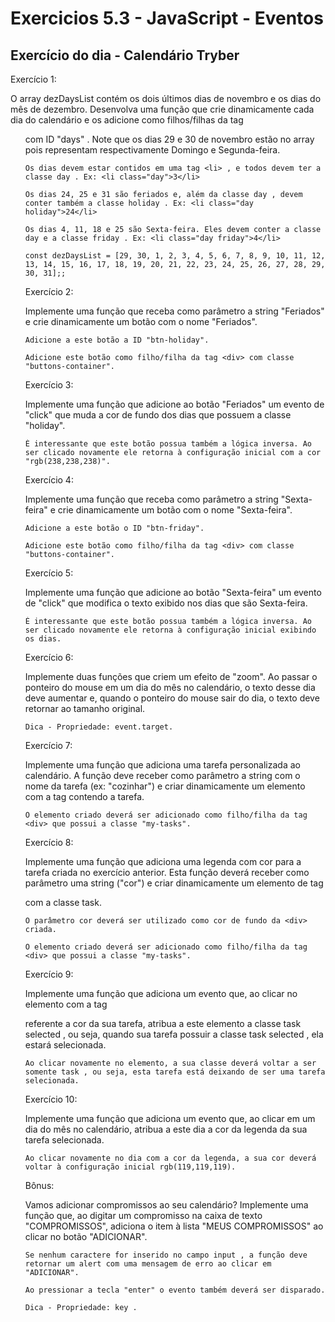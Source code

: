 # Exercicios 5.3 - JavaScript - Eventos

## Exercício do dia - Calendário Tryber

Exercício 1:

O array dezDaysList contém os dois últimos dias de novembro e os dias do mês de dezembro. Desenvolva uma função que crie dinamicamente cada dia do calendário e os adicione como filhos/filhas da tag <ul> com ID "days" . Note que os dias 29 e 30 de novembro estão no array pois representam respectivamente Domingo e Segunda-feira.

    Os dias devem estar contidos em uma tag <li> , e todos devem ter a classe day . Ex: <li class="day">3</li>

    Os dias 24, 25 e 31 são feriados e, além da classe day , devem conter também a classe holiday . Ex: <li class="day holiday">24</li>

    Os dias 4, 11, 18 e 25 são Sexta-feira. Eles devem conter a classe day e a classe friday . Ex: <li class="day friday">4</li>

    const dezDaysList = [29, 30, 1, 2, 3, 4, 5, 6, 7, 8, 9, 10, 11, 12, 13, 14, 15, 16, 17, 18, 19, 20, 21, 22, 23, 24, 25, 26, 27, 28, 29, 30, 31];;


Exercício 2:

Implemente uma função que receba como parâmetro a string "Feriados" e crie dinamicamente um botão com o nome "Feriados".

    Adicione a este botão a ID "btn-holiday".

    Adicione este botão como filho/filha da tag <div> com classe "buttons-container".

Exercício 3:

Implemente uma função que adicione ao botão "Feriados" um evento de "click" que muda a cor de fundo dos dias que possuem a classe "holiday".

    É interessante que este botão possua também a lógica inversa. Ao ser clicado novamente ele retorna à configuração inicial com a cor "rgb(238,238,238)".

Exercício 4:

Implemente uma função que receba como parâmetro a string "Sexta-feira" e crie dinamicamente um botão com o nome "Sexta-feira".

    Adicione a este botão o ID "btn-friday".

    Adicione este botão como filho/filha da tag <div> com classe "buttons-container".

Exercício 5:

Implemente uma função que adicione ao botão "Sexta-feira" um evento de "click" que modifica o texto exibido nos dias que são Sexta-feira.

    É interessante que este botão possua também a lógica inversa. Ao ser clicado novamente ele retorna à configuração inicial exibindo os dias.

Exercício 6:

Implemente duas funções que criem um efeito de "zoom". Ao passar o ponteiro do mouse em um dia do mês no calendário, o texto desse dia deve aumentar e, quando o ponteiro do mouse sair do dia, o texto deve retornar ao tamanho original.

    Dica - Propriedade: event.target.

Exercício 7:

Implemente uma função que adiciona uma tarefa personalizada ao calendário. A função deve receber como parâmetro a string com o nome da tarefa (ex: "cozinhar") e criar dinamicamente um elemento com a tag <span> contendo a tarefa.

    O elemento criado deverá ser adicionado como filho/filha da tag <div> que possui a classe "my-tasks".

Exercício 8:

Implemente uma função que adiciona uma legenda com cor para a tarefa criada no exercício anterior. Esta função deverá receber como parâmetro uma string ("cor") e criar dinamicamente um elemento de tag <div> com a classe task.

    O parâmetro cor deverá ser utilizado como cor de fundo da <div> criada.

    O elemento criado deverá ser adicionado como filho/filha da tag <div> que possui a classe "my-tasks".

Exercício 9:

Implemente uma função que adiciona um evento que, ao clicar no elemento com a tag <div> referente a cor da sua tarefa, atribua a este elemento a classe task selected , ou seja, quando sua tarefa possuir a classe task selected , ela estará selecionada.

    Ao clicar novamente no elemento, a sua classe deverá voltar a ser somente task , ou seja, esta tarefa está deixando de ser uma tarefa selecionada.


Exercício 10:

Implemente uma função que adiciona um evento que, ao clicar em um dia do mês no calendário, atribua a este dia a cor da legenda da sua tarefa selecionada.

    Ao clicar novamente no dia com a cor da legenda, a sua cor deverá voltar à configuração inicial rgb(119,119,119).


Bônus:

Vamos adicionar compromissos ao seu calendário? Implemente uma função que, ao digitar um compromisso na caixa de texto "COMPROMISSOS", adiciona o item à lista "MEUS COMPROMISSOS" ao clicar no botão "ADICIONAR".

    Se nenhum caractere for inserido no campo input , a função deve retornar um alert com uma mensagem de erro ao clicar em "ADICIONAR".

    Ao pressionar a tecla "enter" o evento também deverá ser disparado.

    Dica - Propriedade: key .